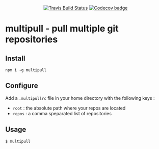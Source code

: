 <p align="center">
  <a href="https://travis-ci.org/Y--/multipull"><img src="https://travis-ci.org/Y--/multipull.svg?branch=master" alt="Travis Build Status"></a>
  <a href="https://codecov.io/gh/Y--/multipull"><img src="https://codecov.io/gh/Y--/multipull/branch/master/graph/badge.svg" alt="Codecov badge"></a>
</p>

# multipull - pull multiple git repositories

## Install

`npm i -g multipull`

## Configure

Add a `.multipullrc` file in your home directory with the following keys :
* `root` : the absolute path where your repos are located
* `repos` : a comma speparated list of repositories

## Usage

`$ multipull`

